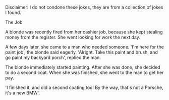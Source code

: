 Disclaimer: I do not condone these jokes, they are from a collection of jokes I found.

The Job

A blonde was recently fired from her cashier job, because she kept stealing money from the register.  She went looking for work the next day.  

A few days later, she came to a man who needed someone.  'I'm here for the paint job', the blonde said eagerly.  'Alright.  Take this paint and brush, and go paint my backyard porch', replied the man.  

The blonde immediately started painting.  After she was done, she decided to do a second coat.  When she was finished, she went to the man to get her pay.  

'I finished it, and did a second coating too!  By the way, that's not a Porsche, it's a new BMW'.

